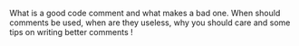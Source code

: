What is a good code comment and what makes a bad one. When should comments be used, when are they useless, why you should care and some tips on writing better comments !
